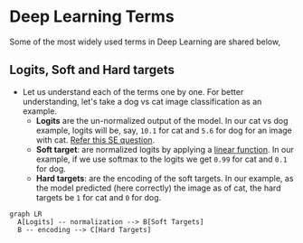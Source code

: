 Deep Learning Terms
=========================

Some of the most widely used terms in Deep Learning are shared below, 

## Logits, Soft and Hard targets

- Let us understand each of the terms one by one. For better understanding, let's take a dog vs cat image classification as an example. 
  - **Logits** are the un-normalized output of the model. In our cat vs dog example, logits will be, say, `10.1` for cat and `5.6` for dog for an image with cat. [Refer this SE question]((https://datascience.stackexchange.com/questions/31041/what-does-logits-in-machine-learning-mean)).
  - **Soft target**: are normalized logits by applying a [linear function](https://stats.stackexchange.com/questions/163695/non-linearity-before-final-softmax-layer-in-a-convolutional-neural-network). In our example, if we use softmax to the logits we get `0.99` for cat and `0.1` for dog.
  - **Hard targets**: are the encoding of the soft targets. In our example, as the model predicted (here correctly) the image as of cat, the hard targets be `1` for cat and `0` for dog.

``` mermaid
graph LR
  A[Logits] -- normalization --> B[Soft Targets]
  B -- encoding --> C[Hard Targets]
```
